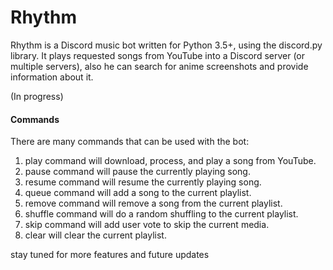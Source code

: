 # Rhythm
Rhythm is a Discord music bot written for Python 3.5+, using the discord.py library.
It plays requested songs from YouTube into a Discord server (or multiple servers), also he can search for anime screenshots and provide information about it.

(In progress)
#### Commands
There are many commands that can be used with the bot:
 1. play command will download, process, 
    and play a song from YouTube.
 2. pause command will pause the currently playing song.
 3. resume command will resume the currently playing song.
 4. queue command will add a song to the current playlist.
 5. remove command will remove a song from the current playlist.
 6. shuffle command will do a random shuffling to the current playlist.
 7. skip command will add user vote to skip the current media.
 8. clear will clear the current playlist.
 
stay tuned for more features and future updates